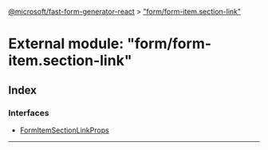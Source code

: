 [@microsoft/fast-form-generator-react](../README.md) > ["form/form-item.section-link"](../modules/_form_form_item_section_link_.md)

# External module: "form/form-item.section-link"

## Index

### Interfaces

* [FormItemSectionLinkProps](../interfaces/_form_form_item_section_link_.formitemsectionlinkprops.md)

---

